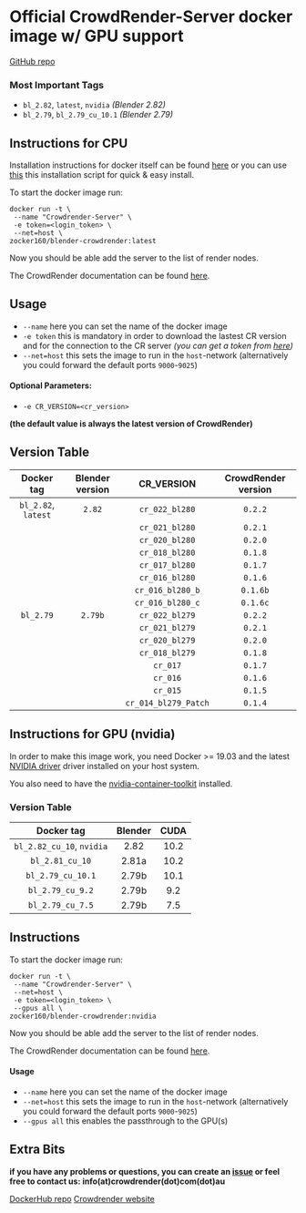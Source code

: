 # Official CrowdRender-Server docker image w/ GPU support
[GitHub repo](https://github.com/crowdrender/cr-docker) 

### Most Important Tags

- `bl_2.82`, `latest`, `nvidia` *(Blender 2.82)*
- `bl_2.79`, `bl_2.79_cu_10.1` *(Blender 2.79)*


## Instructions for CPU

Installation instructions for docker itself can be found [here](https://docs.docker.com/install/linux/docker-ce/debian/) or you can use [this](https://get.docker.com/) this installation script for quick & easy install.

To start the docker image run:

```
docker run -t \
 --name "Crowdrender-Server" \
 -e token=<login_token> \
 --net=host \
zocker160/blender-crowdrender:latest
```

Now you should be able add the server to the list of render nodes.

The CrowdRender documentation can be found [here](https://www.crowd-render.com/learn).


## Usage

- `--name` here you can set the name of the docker image
- `-e token` this is mandatory in order to download the lastest CR version and for the connection to the CR server
_(you can get a token from [here](https://discovery.crowd-render.com/profile))_
- `--net=host` this sets the image to run in the `host`-network (alternatively you could forward the default ports `9000`-`9025`)

#### Optional Parameters:

- `-e CR_VERSION=<cr_version>`

**(the default value is always the latest version of CrowdRender)**


## Version Table

| Docker tag | Blender version | CR_VERSION | CrowdRender version |
| :---: | :---: | :---: | :---: |
| `bl_2.82`, `latest` | `2.82` | `cr_022_bl280` | `0.2.2` |
||| `cr_021_bl280` | `0.2.1` |
||| `cr_020_bl280` | `0.2.0` |
||| `cr_018_bl280` | `0.1.8` |
||| `cr_017_bl280` | `0.1.7` |
||| `cr_016_bl280` | `0.1.6` |
||| `cr_016_bl280_b` | `0.1.6b` |
||| `cr_016_bl280_c` | `0.1.6c` |
|`bl_2.79` | `2.79b` | `cr_022_bl279` | `0.2.2` |
||| `cr_021_bl279` | `0.2.1` |
||| `cr_020_bl279` | `0.2.0` |
||| `cr_018_bl279` | `0.1.8` |
||| `cr_017` | `0.1.7` |
||| `cr_016` | `0.1.6` |
||| `cr_015` | `0.1.5` |
||| `cr_014_bl279_Patch` | `0.1.4` |

## Instructions for GPU (nvidia)

In order to make this image work, you need Docker >= 19.03 and the latest [NVIDIA driver](https://github.com/NVIDIA/nvidia-docker/wiki/Frequently-Asked-Questions#how-do-i-install-the-nvidia-driver) driver installed on your host system.

You also need to have the [nvidia-container-toolkit](https://github.com/NVIDIA/nvidia-docker#ubuntu-16041804-debian-jessiestretchbuster) installed.

### Version Table

| Docker tag | Blender | CUDA |
| :--------------: | :---------: | :-------: |
| `bl_2.82_cu_10`, `nvidia` | 2.82| 10.2 |
| `bl_2.81_cu_10` | 2.81a | 10.2 |
| `bl_2.79_cu_10.1` | 2.79b | 10.1 |
| `bl_2.79_cu_9.2` | 2.79b | 9.2 | 
| `bl_2.79_cu_7.5` | 2.79b | 7.5 |


## Instructions

To start the docker image run:

```
docker run -t \
 --name "Crowdrender-Server" \
 --net=host \
 -e token=<login_token> \
 --gpus all \
zocker160/blender-crowdrender:nvidia
```

Now you should be able add the server to the list of render nodes.

The CrowdRender documentation can be found [here](https://www.crowd-render.com/documentation-v016).


#### Usage

- `--name` here you can set the name of the docker image
- `--net=host` this sets the image to run in the `host`-network (alternatively you could forward the default ports `9000`-`9025`)
- `--gpus all` this enables the passthrough to the GPU(s)

## Extra Bits

**if you have any problems or questions, you can create an [issue](https://github.com/crowdrender/cr-docker/issues) or feel free to contact us: info(at)crowdrender(dot)com(dot)au**

[DockerHub repo](https://hub.docker.com/r/zocker160/blender-crowdrender) 
[Crowdrender website](https://www.crowd-render.com/) 
